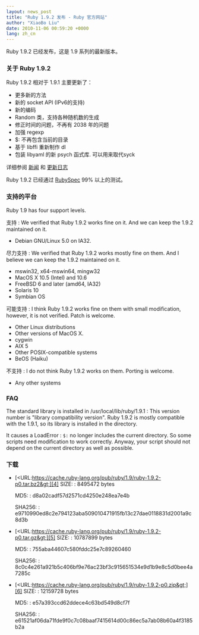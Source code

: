 ```yaml
---
layout: news_post
title: "Ruby 1.9.2 发布 - Ruby 官方网站"
author: "XiaoBo Liu"
date: 2010-11-06 00:59:20 +0000
lang: zh_cn
---
```


Ruby 1.9.2 已经发布，这是 1.9 系列的最新版本。

### 关于 Ruby 1.9.2

Ruby 1.9.2 相对于 1.9.1 主要更新了：

* 更多新的方法
* 新的 socket API (IPv6的支持)
* 新的编码
* Random 类，支持各种随机数的生成
* 修正时间的问题，不再有 2038 年的问题
* 加强 regexp
* $: 不再包含当前的目录
* 基于 libffi 重新制作 dl
* 包装 libyaml 的新 psych 函式库. 可以用来取代syck

详细参阅 [新闻][1] 和 [更新日志][2]

Ruby 1.9.2 已经通过 [RubySpec][3] 99% 以上的测试。

### 支持的平台

Ruby 1.9 has four support levels.

支持
: We verified that Ruby 1.9.2 works fine on it. And we can keep the
  1.9.2 maintained on it.

  * Debian GNU/Linux 5.0 on IA32.

尽力支持
: We verified that Ruby 1.9.2 works mostly fine on them. And I believe
  we can keep the 1.9.2 maintained on it.

  * mswin32, x64-mswin64, mingw32
  * MacOS X 10.5 (Intel) and 10.6
  * FreeBSD 6 and later (amd64, IA32)
  * Solaris 10
  * Symbian OS

可能支持
: I think Ruby 1.9.2 works fine on them with small modification,
  however, it is not verified. Patch is welcome.

  * Other Linux distributions
  * Other versions of MacOS X.
  * cygwin
  * AIX 5
  * Other POSIX-compatible systems
  * BeOS (Haiku)

不支持
: I do not think Ruby 1.9.2 works on them. Porting is welcome.

  * Any other systems

### FAQ

The standard library is installed in /usr/local/lib/ruby/1.9.1
: This version number is \"library compatibility version\". Ruby 1.9.2
  is mostly compatible with the 1.9.1, so its library is installed in
  the directory.

It causes a LoadError
: `$:` no longer includes the current directory. So some scripts need
  modification to work correctly. Anyway, your script should not depend
  on the current directory as well as possible.

### 下载

* [&lt;URL:https://cache.ruby-lang.org/pub/ruby/1.9/ruby-1.9.2-p0.tar.bz2&gt;][4]
  SIZE:
  : 8495472 bytes

  MD5:
  : d8a02cadf57d2571cd4250e248ea7e4b

  SHA256:
  : e9710990ed8c2e794123aba509010471915fb13c27dae0118831d2001a9c8d3b

* [&lt;URL:https://cache.ruby-lang.org/pub/ruby/1.9/ruby-1.9.2-p0.tar.gz&gt;][5]
  SIZE:
  : 10787899 bytes

  MD5:
  : 755aba44607c580fddc25e7c89260460

  SHA256:
  : 8c0c4e261a921b5c406bf9e76ac23bf3c915651534e9d1b9e8c5d0bee4a7285c

* [&lt;URL:https://cache.ruby-lang.org/pub/ruby/1.9/ruby-1.9.2-p0.zip&gt;][6]
  SIZE:
  : 12159728 bytes

  MD5:
  : e57a393ccd62ddece4c63bd549d8cf7f

  SHA256:
  : e61521af06da71fde9f0c7c08baaf7415614d00c86ec5a7ab08b60a4f3185b2a



[1]: https://svn.ruby-lang.org/repos/ruby/tags/v1_9_2_0/NEWS
[2]: https://svn.ruby-lang.org/repos/ruby/tags/v1_9_2_0/ChangeLog
[3]: http://www.rubyspec.org
[4]: https://cache.ruby-lang.org/pub/ruby/1.9/ruby-1.9.2-p0.tar.bz2
[5]: https://cache.ruby-lang.org/pub/ruby/1.9/ruby-1.9.2-p0.tar.gz
[6]: https://cache.ruby-lang.org/pub/ruby/1.9/ruby-1.9.2-p0.zip
